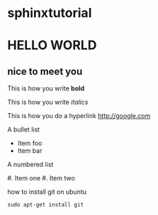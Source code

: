 sphinxtutorial
==============

HELLO WORLD
===========

nice to meet you
----------------

This is how you write **bold**

This is how you write *italics*

This is how you do a hyperlink http://google.com

A bullet list

* Item foo
* Item bar

A numbered list

#. Item one 
#. Item two



how to install git on ubuntu
    
    sudo apt-get install git
